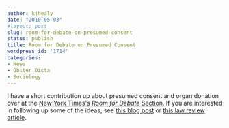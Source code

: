 ```yaml
---
author: kjhealy
date: "2010-05-03"
#layout: post
slug: room-for-debate-on-presumed-consent
status: publish
title: Room for Debate on Presumed Consent
wordpress_id: '1714'
categories:
- News
- Obiter Dicta
- Sociology
---
```


I have a short contribution up about presumed consent and organ donation over at the [New York Times's *Room for Debate* Section](http://roomfordebate.blogs.nytimes.com/2010/05/02/should-laws-encourage-organ-donation/). If you are interested in following up some of the ideas, see [this blog post](http://www.kieranhealy.org/blog/archives/2008/04/09/psychology-vs-organizations-in-organ-procurement/) or [this law review article](http://www.kieranhealy.org/files/papers/presumed-consent.pdf).

